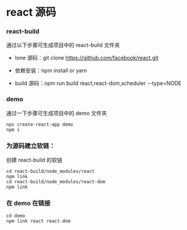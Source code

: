 # react 源码

### react-build

通过以下步骤可生成项目中的 react-build 文件夹

-   lone 源码：git clone https://github.com/facebook/react.git

-   依赖安装：npm install or yarn

-   build 源码：npm run build react,react-dom,scheduler --type=NODE

### demo

通过一下步骤可生成项目中的 demo 文件夹

```
npx create-react-app demo
npm i
```

### 为源码建立软链：

创建 react-build 的软链

```
cd react-build/node_modules/react
npm link
cd react-build/node_modules/react-dom
npm link
```

### 在 demo 在链接

```
cd demo
npm link react react-dom
```
